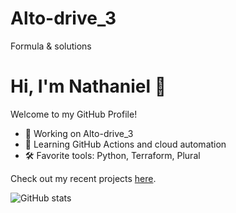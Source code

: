 # Alto-drive_3
Formula &amp; solutions

# Hi, I'm Nathaniel 👋

Welcome to my GitHub Profile!

- 🚀 Working on Alto-drive_3
- 🌱 Learning GitHub Actions and cloud automation
- 🛠️ Favorite tools: Python, Terraform, Plural

Check out my recent projects [here](https://github.com/jnathaniel4444-ctrl?tab=repositories).

![GitHub stats](https://github-readme-stats.vercel.app/api?username=jnathaniel4444-ctrl&show_icons=true)
